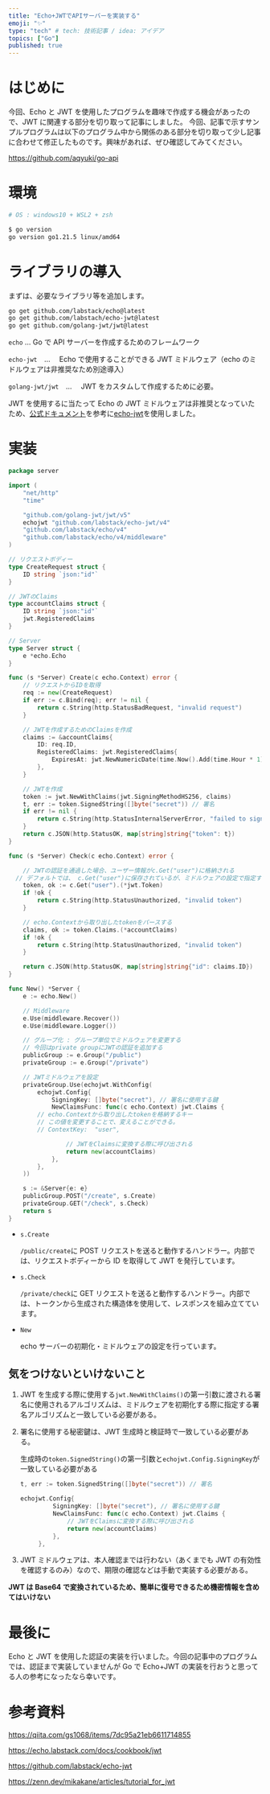 ```yaml
---
title: "Echo+JWTでAPIサーバーを実装する"
emoji: "✨"
type: "tech" # tech: 技術記事 / idea: アイデア
topics: ["Go"]
published: true
---
```


# はじめに

今回、Echo と JWT を使用したプログラムを趣味で作成する機会があったので、JWT に関連する部分を切り取って記事にしました。
今回、記事で示すサンプルプログラムは以下のプログラム中から関係のある部分を切り取って少し記事に合わせて修正したものです。興味があれば、ぜひ確認してみてください。

https://github.com/aqyuki/go-api

# 環境

```bash
# OS : windows10 + WSL2 + zsh

$ go version
go version go1.21.5 linux/amd64
```

# ライブラリの導入

まずは、必要なライブラリ等を追加します。

```bash
go get github.com/labstack/echo@latest
go get github.com/labstach/echo-jwt@latest
go get github.com/golang-jwt/jwt@latest
```

`echo` … Go で API サーバーを作成するためのフレームワーク

`echo-jwt`　…　 Echo で使用することができる JWT ミドルウェア（echo のミドルウェアは非推奨なため別途導入）

`golang-jwt/jwt`　…　 JWT をカスタムして作成するために必要。

JWT を使用するに当たって Echo の JWT ミドルウェアは非推奨となっていたため、[公式ドキュメント](https://echo.labstack.com/docs/cookbook/jwt)を参考に[echo-jwt](https://github.com/labstack/echo-jwt)を使用しました。

# 実装

```go:server.go
package server

import (
	"net/http"
	"time"

	"github.com/golang-jwt/jwt/v5"
	echojwt "github.com/labstack/echo-jwt/v4"
	"github.com/labstack/echo/v4"
	"github.com/labstack/echo/v4/middleware"
)

// リクエストボディー
type CreateRequest struct {
	ID string `json:"id"`
}

// JWTのClaims
type accountClaims struct {
	ID string `json:"id"`
	jwt.RegisteredClaims
}

// Server
type Server struct {
	e *echo.Echo
}

func (s *Server) Create(c echo.Context) error {
	// リクエストからIDを取得
	req := new(CreateRequest)
	if err := c.Bind(req); err != nil {
		return c.String(http.StatusBadRequest, "invalid request")
	}

	// JWTを作成するためのClaimsを作成
	claims := &accountClaims{
		ID: req.ID,
		RegisteredClaims: jwt.RegisteredClaims{
			ExpiresAt: jwt.NewNumericDate(time.Now().Add(time.Hour * 1)),
		},
	}

	// JWTを作成
	token := jwt.NewWithClaims(jwt.SigningMethodHS256, claims)
	t, err := token.SignedString([]byte("secret")) // 署名
	if err != nil {
		return c.String(http.StatusInternalServerError, "failed to sign token")
	}
	return c.JSON(http.StatusOK, map[string]string{"token": t})
}

func (s *Server) Check(c echo.Context) error {

	// JWTの認証を通過した場合、ユーザー情報がc.Get("user")に格納される
  // デフォルトでは、 c.Get("user")に保存されているが、ミドルウェアの設定で指定することも可能
	token, ok := c.Get("user").(*jwt.Token)
	if !ok {
		return c.String(http.StatusUnauthorized, "invalid token")
	}

	// echo.Contextから取り出したtokenをパースする
	claims, ok := token.Claims.(*accountClaims)
	if !ok {
		return c.String(http.StatusUnauthorized, "invalid token")
	}

	return c.JSON(http.StatusOK, map[string]string{"id": claims.ID})
}

func New() *Server {
	e := echo.New()

	// Middleware
	e.Use(middleware.Recover())
	e.Use(middleware.Logger())

	// グループ化 : グループ単位でミドルウェアを変更する
	// 今回はprivate groupにJWTの認証を追加する
	publicGroup := e.Group("/public")
	privateGroup := e.Group("/private")

	// JWTミドルウェアを設定
	privateGroup.Use(echojwt.WithConfig(
		echojwt.Config{
			SigningKey: []byte("secret"), // 署名に使用する鍵
			NewClaimsFunc: func(c echo.Context) jwt.Claims {
        // echo.Contextから取り出したtokenを格納するキー
        // この値を変更することで、変えることができる。
        // ContextKey: 	"user",

				// JWTをClaimsに変換する際に呼び出される
				return new(accountClaims)
			},
		},
	))

	s := &Server{e: e}
	publicGroup.POST("/create", s.Create)
	privateGroup.GET("/check", s.Check)
	return s
}

```

- `s.Create`

  `/public/create`に POST リクエストを送ると動作するハンドラー。内部では、リクエストボディーから ID を取得して JWT を発行しています。

- `s.Check`

  `/private/check`に GET リクエストを送ると動作するハンドラー。内部では、トークンから生成された構造体を使用して、レスポンスを組み立てています。

- `New`

  echo サーバーの初期化・ミドルウェアの設定を行っています。

## 気をつけないといけないこと

1. JWT を生成する際に使用する`jwt.NewWithClaims()`の第一引数に渡される署名に使用されるアルゴリズムは、ミドルウェアを初期化する際に指定する署名アルゴリズムと一致している必要がある。
2. 署名に使用する秘密鍵は、JWT 生成時と検証時で一致している必要がある。

   生成時の`token.SignedString()`の第一引数と`echojwt.Config.SigningKey`が一致している必要がある

   ```go
   t, err := token.SignedString([]byte("secret")) // 署名
   ```

   ```go
   echojwt.Config{
   			SigningKey: []byte("secret"), // 署名に使用する鍵
   			NewClaimsFunc: func(c echo.Context) jwt.Claims {
   				// JWTをClaimsに変換する際に呼び出される
   				return new(accountClaims)
   			},
   		},
   ```

3. JWT ミドルウェアは、本人確認までは行わない（あくまでも JWT の有効性を確認するのみ）なので、期限の確認などは手動で実装する必要がある。

**JWT は Base64 で変換されているため、簡単に復号できるため機密情報を含めてはいけない**

# 最後に

Echo と JWT を使用した認証の実装を行いました。今回の記事中のプログラムでは、認証まで実装していませんが Go で Echo+JWT の実装を行おうと思ってる人の参考になったなら幸いです。

# 参考資料

https://qiita.com/gs1068/items/7dc95a21eb6611714855

https://echo.labstack.com/docs/cookbook/jwt

https://github.com/labstack/echo-jwt

https://zenn.dev/mikakane/articles/tutorial_for_jwt
